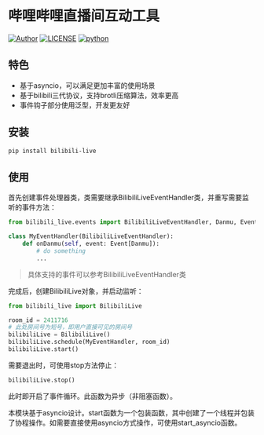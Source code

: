 # 哔哩哔哩直播间互动工具

[![Author](https://img.shields.io/badge/Author-Gedoy-red.svg "Author")](https://github.com/Gedoy9793 "Author")
[![LICENSE](https://img.shields.io/badge/license-MIT-green.svg "LICENSE")](./LICENSE "LICENSE")
[![python](https://img.shields.io/badge/python-3.7|3.8|3.9|3.10-blue.svg "Python")](https://www.python.org/ "Python")


## 特色

- 基于asyncio，可以满足更加丰富的使用场景
- 基于bilibili三代协议，支持brotli压缩算法，效率更高
- 事件钩子部分使用泛型，开发更友好

## 安装

``` bash
pip install bilibili-live
```

## 使用

首先创建事件处理器类，类需要继承BilibiliLiveEventHandler类，并重写需要监听的事件方法：

``` python
from bilibili_live.events import BilibiliLiveEventHandler, Danmu, Event

class MyEventHandler(BilibiliLiveEventHandler):
    def onDanmu(self, event: Event[Danmu]):
        # do something
        ...
```

> 具体支持的事件可以参考BilibiliLiveEventHandler类


完成后，创建BilibiliLive对象，并启动监听：

``` python
from bilibili_live import BilibiliLive

room_id = 2411716
# 此处房间号为短号，即用户直接可见的房间号
bilibiliLive = BilibiliLive()
bilibiliLive.schedule(MyEventHandler, room_id)
bilibiliLive.start()
```

需要退出时，可使用stop方法停止：

``` python
bilibiliLive.stop()
```

此时即开启了事件循环。此函数为异步（非阻塞函数）。

本模块基于asyncio设计。start函数为一个包装函数，其中创建了一个线程并包装了协程操作。如需要直接使用asyncio方式操作，可使用start_asyncio函数。
